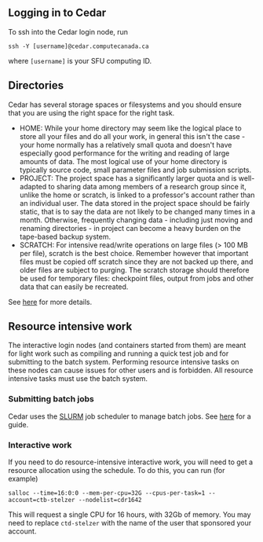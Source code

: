 ## Logging in to Cedar

To ssh into the Cedar login node, run

    ssh -Y [username]@cedar.computecanada.ca

where `[username]` is your SFU computing ID.

## Directories

Cedar has several storage spaces or filesystems and you should ensure that you are using the right space for the right
task. 

* HOME: While your home directory may seem like the logical place to store all your files and do all your work, in general this isn't the case - your home normally has a relatively small quota and doesn't have especially good performance for the writing and reading of large amounts of data. The most logical use of your home directory is typically source code, small parameter files and job submission scripts.
* PROJECT: The project space has a significantly larger quota and is well-adapted to sharing data among members of a research group since it, unlike the home or scratch, is linked to a professor's account rather than an individual user. The data stored in the project space should be fairly static, that is to say the data are not likely to be changed many times in a month. Otherwise, frequently changing data - including just moving and renaming directories - in project can become a heavy burden on the tape-based backup system.
* SCRATCH: For intensive read/write operations on large files (> 100 MB per file), scratch is the best choice. Remember however that important files must be copied off scratch since they are not backed up there, and older files are subject to purging. The scratch storage should therefore be used for temporary files: checkpoint files, output from jobs and other data that can easily be recreated.

See [here](https://docs.alliancecan.ca/wiki/Storage_and_file_management#Storage_types) for more details.

## Resource intensive work

The interactive login nodes (and containers started from them) are meant for light work such as compiling and running a
quick test job and for submitting to the batch system. Performing resource intensive tasks on these nodes can cause
issues for other users and is forbidden. All resource intensive tasks must use the batch system.

### Submitting batch jobs

Cedar uses the [SLURM](https://slurm.schedmd.com/documentation.html) job scheduler to manage batch jobs. See
[here](https://docs.alliancecan.ca/wiki/Running_jobs) for a guide.

### Interactive work

If you need to do resource-intensive interactive work, you will need to get a resource allocation using the schedule.
To do this, you can run (for example)

    salloc --time=16:0:0 --mem-per-cpu=32G --cpus-per-task=1 --account=ctb-stelzer --nodelist=cdr1642

This will request a single CPU for 16 hours, with 32Gb of memory. You may need to replace `ctd-stelzer` with the name 
of the user that sponsored your account.


